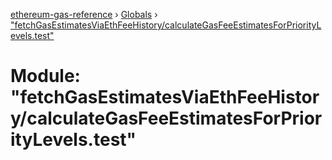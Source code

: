 [ethereum-gas-reference](../README.md) › [Globals](../globals.md) › ["fetchGasEstimatesViaEthFeeHistory/calculateGasFeeEstimatesForPriorityLevels.test"](_fetchgasestimatesviaethfeehistory_calculategasfeeestimatesforprioritylevels_test_.md)

# Module: "fetchGasEstimatesViaEthFeeHistory/calculateGasFeeEstimatesForPriorityLevels.test"


